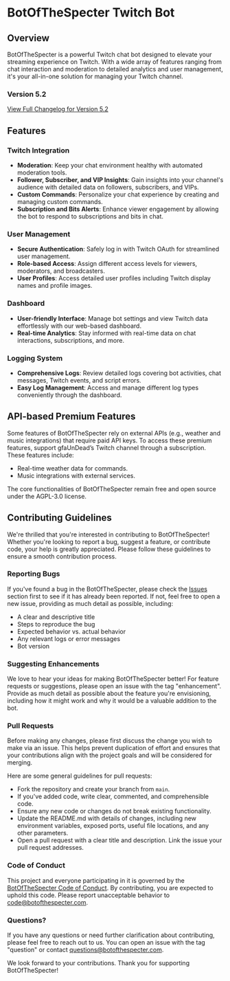 # BotOfTheSpecter Twitch Bot

## Overview
BotOfTheSpecter is a powerful Twitch chat bot designed to elevate your streaming experience on Twitch. With a wide array of features ranging from chat interaction and moderation to detailed analytics and user management, it's your all-in-one solution for managing your Twitch channel.

### Version 5.2
[View Full Changelog for Version 5.2](/bot/changelog/5.2.md)

## Features

### Twitch Integration
- **Moderation**: Keep your chat environment healthy with automated moderation tools.
- **Follower, Subscriber, and VIP Insights**: Gain insights into your channel's audience with detailed data on followers, subscribers, and VIPs.
- **Custom Commands**: Personalize your chat experience by creating and managing custom commands.
- **Subscription and Bits Alerts**: Enhance viewer engagement by allowing the bot to respond to subscriptions and bits in chat.

### User Management
- **Secure Authentication**: Safely log in with Twitch OAuth for streamlined user management.
- **Role-based Access**: Assign different access levels for viewers, moderators, and broadcasters.
- **User Profiles**: Access detailed user profiles including Twitch display names and profile images.

### Dashboard
- **User-friendly Interface**: Manage bot settings and view Twitch data effortlessly with our web-based dashboard.
- **Real-time Analytics**: Stay informed with real-time data on chat interactions, subscriptions, and more.

### Logging System
- **Comprehensive Logs**: Review detailed logs covering bot activities, chat messages, Twitch events, and script errors.
- **Easy Log Management**: Access and manage different log types conveniently through the dashboard.

## API-based Premium Features
Some features of BotOfTheSpecter rely on external APIs (e.g., weather and music integrations) that require paid API keys. To access these premium features, support gfaUnDead’s Twitch channel through a subscription. These features include:
- Real-time weather data for commands.
- Music integrations with external services.

The core functionalities of BotOfTheSpecter remain free and open source under the AGPL-3.0 license.

## Contributing Guidelines
We're thrilled that you're interested in contributing to BotOfTheSpecter! Whether you're looking to report a bug, suggest a feature, or contribute code, your help is greatly appreciated. Please follow these guidelines to ensure a smooth contribution process.

### Reporting Bugs
If you've found a bug in the BotOfTheSpecter, please check the [Issues](https://github.com/YourStreamingTools/BotOfTheSpecter/issues) section first to see if it has already been reported. If not, feel free to open a new issue, providing as much detail as possible, including:
- A clear and descriptive title
- Steps to reproduce the bug
- Expected behavior vs. actual behavior
- Any relevant logs or error messages
- Bot version

### Suggesting Enhancements
We love to hear your ideas for making BotOfTheSpecter better! For feature requests or suggestions, please open an issue with the tag "enhancement". Provide as much detail as possible about the feature you're envisioning, including how it might work and why it would be a valuable addition to the bot.

### Pull Requests
Before making any changes, please first discuss the change you wish to make via an issue. This helps prevent duplication of effort and ensures that your contributions align with the project goals and will be considered for merging.

Here are some general guidelines for pull requests:
- Fork the repository and create your branch from `main`.
- If you've added code, write clear, commented, and comprehensible code.
- Ensure any new code or changes do not break existing functionality.
- Update the README.md with details of changes, including new environment variables, exposed ports, useful file locations, and any other parameters.
- Open a pull request with a clear title and description. Link the issue your pull request addresses.

### Code of Conduct
This project and everyone participating in it is governed by the [BotOfTheSpecter Code of Conduct](CODEOFCONDUCT.md). By contributing, you are expected to uphold this code. Please report unacceptable behavior to code@botofthespecter.com.

### Questions?
If you have any questions or need further clarification about contributing, please feel free to reach out to us. You can open an issue with the tag "question" or contact questions@botofthespecter.com.

We look forward to your contributions. Thank you for supporting BotOfTheSpecter!
